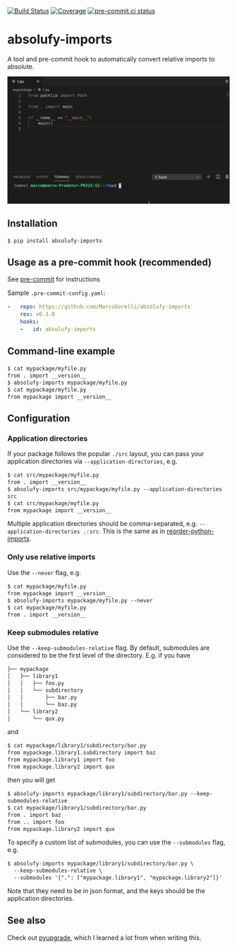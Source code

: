 [![Build Status](https://github.com/MarcoGorelli/absolufy-imports/workflows/tox/badge.svg)](https://github.com/MarcoGorelli/absolufy-imports/actions?workflow=tox)
[![Coverage](https://codecov.io/gh/MarcoGorelli/absolufy-imports/branch/main/graph/badge.svg)](https://codecov.io/gh/MarcoGorelli/absolufy-imports)
[![pre-commit.ci status](https://results.pre-commit.ci/badge/github/MarcoGorelli/absolufy-imports/main.svg)](https://results.pre-commit.ci/latest/github/MarcoGorelli/absolufy-imports/main)

absolufy-imports
===========

A tool and pre-commit hook to automatically convert relative imports to absolute.

<p align="center">
    <a href="#readme">
        <img alt="demo" src="https://raw.githubusercontent.com/nbQA-dev/nbQA-demo/master/abs-imports.gif">
    </a>
</p>

## Installation

```console
$ pip install absolufy-imports
```

## Usage as a pre-commit hook (recommended)

See [pre-commit](https://github.com/pre-commit/pre-commit) for instructions

Sample `.pre-commit-config.yaml`:

```yaml
-   repo: https://github.com/MarcoGorelli/absolufy-imports
    rev: v0.3.0
    hooks:
    -   id: absolufy-imports
```

## Command-line example

```console
$ cat mypackage/myfile.py
from . import __version__
$ absolufy-imports mypackage/myfile.py
$ cat mypackage/myfile.py
from mypackage import __version__
```

## Configuration

### Application directories

If your package follows the popular `./src` layout, you can pass your application directories via `--application-directories`, e.g.

```console
$ cat src/mypackage/myfile.py
from . import __version__
$ absolufy-imports src/mypackage/myfile.py --application-directories src
$ cat src/mypackage/myfile.py
from mypackage import __version__
```

Multiple application directories should be comma-separated, e.g. `--application-directories .:src`. This is the same as in [reorder-python-imports](https://github.com/asottile/reorder_python_imports).

### Only use relative imports

Use the `--never` flag, e.g.

```console
$ cat mypackage/myfile.py
from mypackage import __version__
$ absolufy-imports mypackage/myfile.py --never
$ cat mypackage/myfile.py
from . import __version__
```

### Keep submodules relative

Use the `--keep-submodules-relative` flag. By default, submodules are considered to be the first level of the directory. E.g. if you have

```
├── mypackage
│   ├── library1
│   │   ├── foo.py
│   │   └── subdirectory
│   │       ├── bar.py
│   │       └── baz.py
│   └── library2
│       └── qux.py
```

and

```console
$ cat mypackage/library1/subdirectory/bar.py
from mypackage.library1.subdirectory import baz
from mypackage.library1 import foo
from mypackage.library2 import qux
```

then you will get

```console
$ absolufy-imports mypackage/library1/subdirectory/bar.py --keep-submodules-relative
$ cat mypackage/library1/subdirectory/bar.py
from . import baz
from .. import foo
from mypackage.library2 import qux
```

To specify a custom list of submodules, you can use the `--submodules` flag, e.g.

```console
$ absolufy-imports mypackage/library1/subdirectory/bar.py \
  --keep-submodules-relative \
  --submodules '{".": ["mypackage.library1", "mypackage.library2"]}'
```

Note that they need to be in json format, and the keys should be the application directories.

## See also

Check out [pyupgrade](https://github.com/asottile/pyupgrade), which I learned a lot from when writing this.
